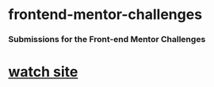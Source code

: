 # frontend-mentor-challenges
### Submissions for the Front-end Mentor Challenges 
# [watch site](https://determined-bardeen-970f50.netlify.com)

